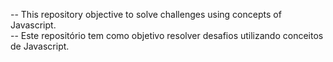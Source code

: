 -- This repository objective to solve challenges using concepts of Javascript.
<br/>
-- Este repositório tem como objetivo resolver desafios utilizando conceitos de Javascript.